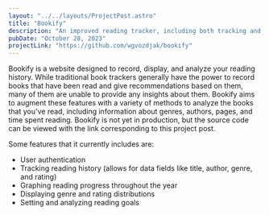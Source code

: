 ```yaml
---
layout: "../../layouts/ProjectPost.astro"
title: "Bookify"
description: "An improved reading tracker, including both tracking and analysis features"
pubDate: "October 28, 2023"
projectLink: "https://github.com/wgvozdjak/bookify"
---
```


Bookify is a website designed to record, display, and analyze your reading history. While traditional book trackers generally have the power to record books that have been read and give recommendations based on them, many of them are unable to provide any insights about them. Bookify aims to augment these features with a variety of methods to analyze the books that you've read, including information about genres, authors, pages, and time spent reading. Bookify is not yet in production, but the source code can be viewed with the link corresponding to this project post.

Some features that it currently includes are:
- User authentication
- Tracking reading history (allows for data fields like title, author, genre, and rating)
- Graphing reading progress throughout the year
- Displaying genre and rating distributions
- Setting and analyzing reading goals

